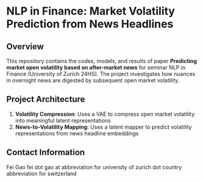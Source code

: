 # NLP in Finance: Market Volatility Prediction from News Headlines

## Overview
This repository contains the codes, models, and results of paper **Predicting market open volatility based on after-market news** for seminar NLP in Finance (University of Zurich 24HS). The project investigates how nuances in overnight news are digested by subsequent open market volatility.

## Project Architecture
1. **Volatility Compression**: Uses a VAE to compress open market volatility into meaningful latent representations
2. **News-to-Volatility Mapping**: Uses a latent mapper to predict volatility representations from news headline embeddings

## Contact Information
Fei Gao
fei dot gao at abbreviation for university of zurich dot country abbreviation for switzerland
